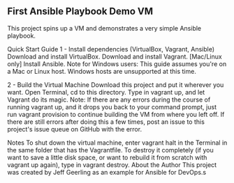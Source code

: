 First Ansible Playbook Demo VM
----------------------------------------

This project spins up a VM and demonstrates a very simple Ansible playbook.

Quick Start Guide
1 - Install dependencies (VirtualBox, Vagrant, Ansible)
Download and install VirtualBox.
Download and install Vagrant.
[Mac/Linux only] Install Ansible.
Note for Windows users: This guide assumes you're on a Mac or Linux host. Windows hosts are unsupported at this time.

2 - Build the Virtual Machine
Download this project and put it wherever you want.
Open Terminal, cd to this directory.
Type in vagrant up, and let Vagrant do its magic.
Note: If there are any errors during the course of running vagrant up, and it drops you back to your command prompt, just run vagrant provision to continue building the VM from where you left off. If there are still errors after doing this a few times, post an issue to this project's issue queue on GitHub with the error.

Notes
To shut down the virtual machine, enter vagrant halt in the Terminal in the same folder that has the Vagrantfile. To destroy it completely (if you want to save a little disk space, or want to rebuild it from scratch with vagrant up again), type in vagrant destroy.
About the Author
This project was created by Jeff Geerling as an example for Ansible for DevOps.s